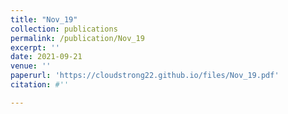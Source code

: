 ```yaml
---
title: "Nov_19"
collection: publications
permalink: /publication/Nov_19
excerpt: ''
date: 2021-09-21
venue: ''
paperurl: 'https://cloudstrong22.github.io/files/Nov_19.pdf'
citation: #''

---
```


[Download paper here]: (https://cloudstrong22.github.io/files/Nov_19.pdf)
